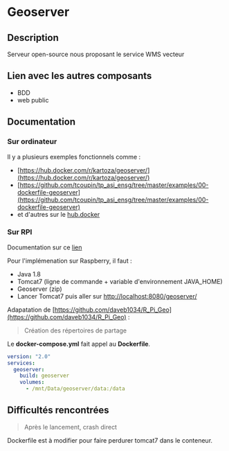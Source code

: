 # Geoserver #

## Description ##

Serveur open-source nous proposant le service WMS vecteur

## Lien avec les autres composants ##

- BDD
- web public

## Documentation ##

### Sur ordinateur ###

Il y a plusieurs exemples fonctionnels comme :
- [https://hub.docker.com/r/kartoza/geoserver/](https://hub.docker.com/r/kartoza/geoserver/)
- [https://github.com/tcoupin/tp_asi_ensg/tree/master/examples/00-dockerfile-geoserver](https://github.com/tcoupin/tp_asi_ensg/tree/master/examples/00-dockerfile-geoserver)
- et d'autres sur le [hub.docker](https://hub.docker.com/search/?isAutomated=0&isOfficial=0&page=1&pullCount=0&q=geoserver&starCount=0)

### Sur RPI ###

Documentation sur ce [lien](http://blog.sortedset.com/gis-tiny-box-geoserver-raspberry-pi/)

Pour l'implémenation sur Raspberry, il faut :
- Java 1.8
- Tomcat7 (ligne de commande + variable d'environnement JAVA_HOME)
- Geoserver (zip)
- Lancer Tomcat7 puis aller sur [http://localhost:8080/geoserver/](http://localhost:8080/geoserver/)


Adapatation de [https://github.com/daveb1034/R_Pi_Geo](https://github.com/daveb1034/R_Pi_Geo) :

> Création des répertoires de partage

Le **docker-compose.yml** fait appel au **Dockerfile**.
```yml
version: "2.0"
services:
  geoserver:
    build: geoserver
    volumes:
      - /mnt/Data/geoserver/data:/data
```

## Difficultés rencontrées ##

> Après le lancement, crash direct  

Dockerfile est à modifier pour faire perdurer tomcat7 dans le conteneur.
